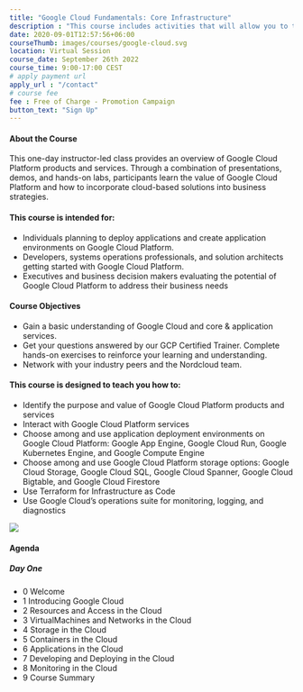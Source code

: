 ```yaml
---
title: "Google Cloud Fundamentals: Core Infrastructure"
description : "This course includes activities that will allow you to test new skills and apply knowledge through hands-on lab activities. Google Cloud Fundamentals: Core Infrastructure will be delivered through a mix of instructor-led training, demos and hands-on labs."
date: 2020-09-01T12:57:56+06:00
courseThumb: images/courses/google-cloud.svg
location: Virtual Session
course_date: September 26th 2022
course_time: 9:00-17:00 CEST
# apply payment url
apply_url : "/contact"
# course fee
fee : Free of Charge - Promotion Campaign
button_text: "Sign Up"
---
```


#### About the Course

This one-day instructor-led class provides an overview of Google Cloud Platform products and services. Through a combination of presentations, demos, and hands-on labs, participants learn the value of Google Cloud Platform and how to incorporate cloud-based solutions into business strategies.

#### This course is intended for:

* Individuals planning to deploy applications and create application environments on Google Cloud Platform.
* Developers, systems operations professionals, and solution architects getting started with Google Cloud Platform.
* Executives and business decision makers evaluating the potential of Google Cloud Platform to address their business needs

#### Course Objectives

* Gain a basic understanding of Google Cloud and core & application services.
* Get your questions answered by our GCP Certified Trainer.
Complete hands-on exercises to reinforce your learning and understanding.
* Network with your industry peers and the Nordcloud team.

#### This course is designed to teach you how to:

* Identify the purpose and value of Google Cloud Platform products and services
* Interact with Google Cloud Platform services
* Choose among and use application deployment environments on Google Cloud Platform: Google App Engine, Google Cloud Run, Google Kubernetes Engine, and Google Compute Engine
* Choose among and use Google Cloud Platform storage options: Google Cloud Storage, Google Cloud SQL, Google Cloud Spanner, Google Cloud Bigtable, and Google Cloud Firestore
* Use Terraform for Infrastructure as Code
* Use Google Cloud’s operations suite for monitoring, logging, and diagnostics

![](https://nordcloud.com/wp-content/uploads/2020/03/nordcloud_web_square-84.jpg#right)

#### Agenda

##### Day One

* 0 Welcome
* 1 Introducing Google Cloud
* 2 Resources and Access in the Cloud
* 3 VirtualMachines and Networks in the Cloud
* 4 Storage in the Cloud
* 5 Containers in the Cloud
* 6 Applications in the Cloud
* 7 Developing and Deploying in the Cloud
* 8 Monitoring in the Cloud
* 9 Course Summary

